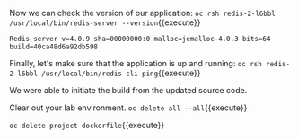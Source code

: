 Now we can check the version of our application:
`oc rsh redis-2-l6bbl /usr/local/bin/redis-server --version`{{execute}}

```
Redis server v=4.0.9 sha=00000000:0 malloc=jemalloc-4.0.3 bits=64 build=40ca48d6a92db598
```

Finally, let's make sure that the application is up and running:
`oc rsh redis-2-l6bbl /usr/local/bin/redis-cli ping`{{execute}}

We were able to initiate the build from the updated source code.

Clear out your lab environment.
`oc delete all --all`{{execute}}

`oc delete project dockerfile`{{execute}}

